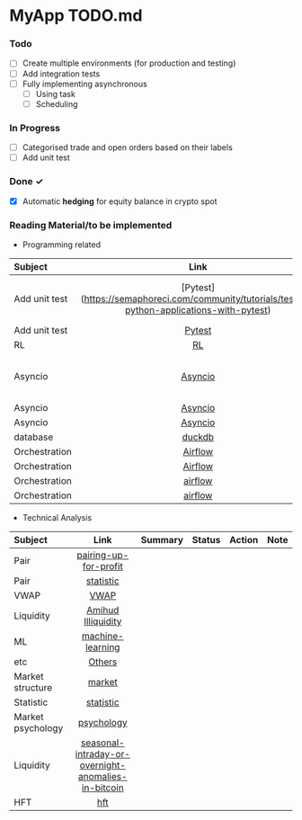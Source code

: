 # MyApp TODO.md



### Todo

- [ ] Create multiple environments (for production and testing)  
- [ ] Add integration tests  
- [ ] Fully implementing asynchronous  
  - [ ] Using task  
  - [ ] Scheduling  

### In Progress

- [ ] Categorised trade and open orders based on their labels  
- [ ] Add unit test  

### Done ✓

- [x] Automatic **hedging** for equity balance in crypto spot  

### Reading Material/to be implemented 
- Programming related  

| Subject         | Link       | Summary        | Status       | Action         | Note         |
| :---         |     :---:      |    :---:      | :---         | :---         | :---         |
Add unit test |[Pytest] (https://semaphoreci.com/community/tutorials/testing-python-applications-with-pytest) | Pytest examples and fixtures | | 
Add unit test | [Pytest](https://medium.com/@geoffreykoh/fun-with-fixtures-for-database-applications-8253eaf1a6d) |  | | 
RL | [RL](https://medium.com/@sthanikamsanthosh1994/reinforcement-learning-part-8-proximal-policy-optimization-ppo-for-trading-9f1c3431f27d) |  | | 
Asyncio | [Asyncio](https://python.plainenglish.io/maximizing-performance-with-concurrent-and-parallel-programming-in-python-53f0b3bcd44b) |Ideal situation for asyncio  | | 
Asyncio | [Asyncio](https://mecha-mind.medium.com/think-twice-before-using-asyncio-in-python-7683472cb7a3) |  | | 
Asyncio | [Asyncio](https://medium.com/better-programming/a-hands-on-guide-to-concurrency-in-python-with-asyncio-af33a795d808) |  | | 
database | [duckdb](https://towardsdatascience.com/fugue-and-duckdb-fast-sql-code-in-python-e2e2dfc0f8eb) |  | | 
Orchestration | [Airflow](https://alikhyar.medium.com/apache-airflow-deep-dive-all-you-need-to-know-about-airflow-9a325b2f1b17) |  | | 
Orchestration | [Airflow](https://medium.com/@andresf.mesad/elt-pipeline-with-airflow-and-gcp-74954dd288fe) |  | | 
Orchestration | [airflow](https://medium.com/datareply/airflow-lesser-known-tips-tricks-and-best-practises-cf4d4a90f8f) |  | | 
Orchestration | [airflow](https://medium.com/@victor.regism/setting-up-orchestration-1f7cdd41634d) |  | | 


- Technical Analysis  

| Subject         | Link       | Summary        | Status       | Action         | Note         |
| :---         |     :---:      |    :---:      | :---         | :---         | :---         |
Pair | [pairing-up-for-profit](https://medium.com/@The-Quant-Trading-Room/pairing-up-for-profit-a-match-made-in-market-neutral-heaven-2ca8e42124c3) |  | | 
Pair | [statistic](https://medium.com/tej-api-financial-data-anlaysis/application-herding-indicators-3cd7dbf575b5) |  | | 
VWAP | [VWAP](https://medium.com/@larsterbraak/cost-decomposition-for-a-vwap-execution-algorithm-buy-side-perspective-1126f9eebf40) |  | | 
Liquidity | [Amihud Illiquidity](https://medium.datadriveninvestor.com/make-80-returns-with-this-innovative-trading-strategy-with-python-4b31352f714c) |  | | 
ML | [machine-learning](https://medium.com/@FMZQuant/application-of-machine-learning-technology-in-trading-912b565ca8b8) |  | | 
etc | [Others](https://medium.com/@FMZQuant/many-years-later-you-will-find-this-article-is-the-most-valuable-one-in-your-investment-career-6df01777aa7d) |  | | 
Market structure | [market](https://medium.com/coinmonks/market-structure-most-important-thing-in-technical-analysis-5275b362e5c3) |  | | 
Statistic | [statistic](https://medium.com/@yuhui_w/applying-extreme-value-theory-and-survival-analysis-to-trading-hedging-e878f73751f0) |  | | 
Market psychology | [psychology](https://medium.com/@matthewjinfong/trading-101-second-level-thinking-94bc40cb8074) |  | | 
Liquidity | [seasonal-intraday-or-overnight-anomalies-in-bitcoin](https://venali.medium.com/is-there-seasonal-intraday-or-overnight-anomalies-in-bitcoin-11bc71321b9e) |  | | 
HFT | [hft](https://medium.com/@FMZQuant/digital-currency-high-frequency-strategy-detailed-introduction-f7be078ef53d) |  | | 








